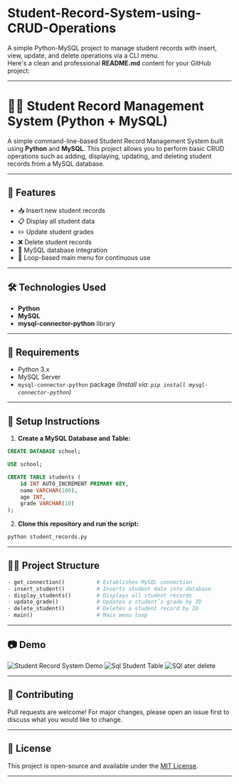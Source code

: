# Student-Record-System-using-CRUD-Operations
A simple Python-MySQL project to manage student records with insert, view, update, and delete operations via a CLI menu.   
Here's a clean and professional **README.md** content for your GitHub project:

---

# 🧑‍🎓 Student Record Management System (Python + MySQL)

A simple command-line-based Student Record Management System built using **Python** and **MySQL**. This project allows you to perform basic CRUD operations such as adding, displaying, updating, and deleting student records from a MySQL database.

---

## 📌 Features

* 📥 Insert new student records
* 📋 Display all student data
* ✏️ Update student grades
* ❌ Delete student records
* 💾 MySQL database integration
* 🔁 Loop-based main menu for continuous use

---

## 🛠️ Technologies Used

* **Python**
* **MySQL**
* **mysql-connector-python** library

---

## 🧾 Requirements

* Python 3.x
* MySQL Server
* `mysql-connector-python` package
  *(Install via: `pip install mysql-connector-python`)*

---

## 🔧 Setup Instructions

1. **Create a MySQL Database and Table:**

```sql
CREATE DATABASE school;

USE school;

CREATE TABLE students (
    id INT AUTO_INCREMENT PRIMARY KEY,
    name VARCHAR(100),
    age INT,
    grade VARCHAR(10)
);
```

2. **Clone this repository and run the script:**

```bash
python student_records.py
```

---

## 🧑‍💻 Project Structure

```python
- get_connection()          # Establishes MySQL connection
- insert_student()          # Inserts student data into database
- display_students()        # Displays all student records
- update_grade()            # Updates a student’s grade by ID
- delete_student()          # Deletes a student record by ID
- main()                    # Main menu loop
```

---

## 📷 Demo

![Student Record System Demo](https://via.placeholder.com/700x300?text=Console+Demo+of+Student+Record+System)
![Sql Student Table](https://github.com/user-attachments/assets/7d4aa8cd-7a00-41f8-b1c3-d28bf7ad7e84)
![SQl ater delete](https://github.com/user-attachments/assets/9f3c2518-7fd7-43e4-85f1-599962bbb749)

---

## 🤝 Contributing

Pull requests are welcome! For major changes, please open an issue first to discuss what you would like to change.

---

## 📜 License

This project is open-source and available under the [MIT License](LICENSE).

---
